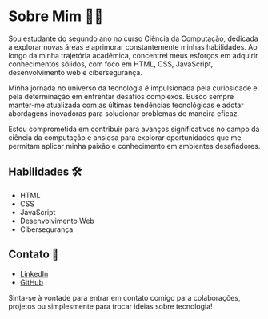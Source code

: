 # Sobre Mim 👩‍💻

Sou estudante do segundo ano no curso Ciência da Computação, dedicada a explorar novas áreas e aprimorar constantemente minhas habilidades. Ao longo da minha trajetória acadêmica, concentrei meus esforços em adquirir conhecimentos sólidos, com foco em HTML, CSS, JavaScript, desenvolvimento web e cibersegurança.

Minha jornada no universo da tecnologia é impulsionada pela curiosidade e pela determinação em enfrentar desafios complexos. Busco sempre manter-me atualizada com as últimas tendências tecnológicas e adotar abordagens inovadoras para solucionar problemas de maneira eficaz.

Estou comprometida em contribuir para avanços significativos no campo da ciência da computação e ansiosa para explorar oportunidades que me permitam aplicar minha paixão e conhecimento em ambientes desafiadores.

## Habilidades 🛠️

- HTML
- CSS
- JavaScript
- Desenvolvimento Web
- Cibersegurança

## Contato 📧

- [LinkedIn](https://www.linkedin.com/in/seu-nome-aqui)
- [GitHub](https://github.com/seu-nome-aqui)

Sinta-se à vontade para entrar em contato comigo para colaborações, projetos ou simplesmente para trocar ideias sobre tecnologia!
